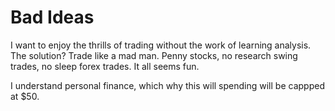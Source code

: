 # Bad Ideas

I want to enjoy the thrills of trading without the work of learning analysis. The solution? Trade like a mad man. Penny stocks, no research swing trades, no sleep forex trades. It all seems fun. 

I understand personal finance, which why this will spending will be cappped at $50.
